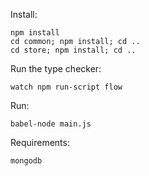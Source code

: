 Install:

    npm install
    cd common; npm install; cd ..
    cd store; npm install; cd ..

Run the type checker:

    watch npm run-script flow

Run:

    babel-node main.js

Requirements:

    mongodb